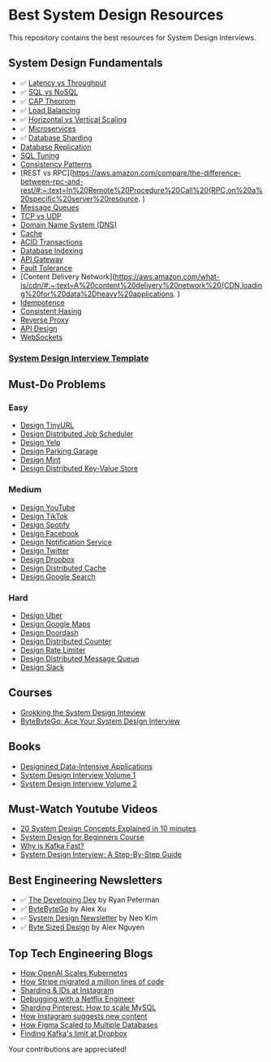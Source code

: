 # Best System Design Resources

This repository contains the best resources for System Design Interviews. 

## System Design Fundamentals
- ✅ [Latency vs Throughput](https://aws.amazon.com/compare/the-difference-between-throughput-and-latency/)
- ✅ [SQL vs NoSQL](https://www.mongodb.com/nosql-explained/nosql-vs-sql)
- ✅ [CAP Theorom](https://www.scylladb.com/glossary/cap-theorem/)
- ✅ [Load Balancing](https://aws.amazon.com/what-is/load-balancing/)
- ✅ [Horizontal vs Vertical Scaling](https://www.nops.io/blog/horizontal-vs-vertical-scaling/#:~:text=The%20primary%20difference%20between%20horizontal,.)
- ✅ [Microservices](https://microservices.io/)
- ✅ [Database Sharding](https://www.mongodb.com/features/database-sharding-explained#)
- [Database Replication](https://redis.com/blog/what-is-data-replication/) 
- [SQL Tuning](https://docs.oracle.com/en/database/oracle/oracle-database/23/tgsql/introduction-to-sql-tuning.html#GUID-B653E5F3-F078-4BBC-9516-B892960046A2) 
- [Consistency Patterns](https://systemdesign.one/consistency-patterns/)
- [REST vs RPC](https://aws.amazon.com/compare/the-difference-between-rpc-and-rest/#:~:text=In%20Remote%20Procedure%20Call%20(RPC,on%20a%20specific%20server%20resource. )
- [Message Queues](https://www.educative.io/courses/grokking-modern-system-design-interview-for-engineers-managers/system-design-the-distributed-messaging-queue)
- [TCP vs UDP](https://www.avast.com/c-tcp-vs-udp-difference#:~:text=TCP%20vs%20UDP%3A%20Differences%20between%20the%20protocols,reliable%20but%20works%20more%20quickly.)
- [Domain Name System (DNS)](https://www.cloudflare.com/learning/dns/what-is-dns/)
- [Cache](https://aws.amazon.com/caching/)
- [ACID Transactions](https://www.databricks.com/glossary/acid-transactions#:~:text=ACID%20is%20an%20acronym%20that,operations%20are%20called%20transactional%20systems.)
- [Database Indexing](https://www.progress.com/tutorials/odbc/using-indexes)
- [API Gateway](https://www.nginx.com/learn/api-gateway/#:~:text=An%20API%20gateway%20is%20a,%2Dcloud%2C%20and%20hybrid%20environments.)
- [Fault Tolerance](https://www.cockroachlabs.com/blog/what-is-fault-tolerance/)
- [Content Delivery Network](https://aws.amazon.com/what-is/cdn/#:~:text=A%20content%20delivery%20network%20(CDN,loading%20for%20data%2Dheavy%20applications. )
- [Idempotence](https://blog.dreamfactory.com/what-is-idempotency/)
- [Consistent Hasing](https://www.toptal.com/big-data/consistent-hashing)
- [Reverse Proxy](https://www.cloudflare.com/learning/cdn/glossary/reverse-proxy/#:~:text=A%20reverse%20proxy%20is%20a,security%2C%20performance%2C%20and%20reliability.)
- [API Design](https://abdulrwahab.medium.com/api-architecture-best-practices-for-designing-rest-apis-bf907025f5f) 
- [WebSockets](https://www.pubnub.com/guides/websockets/)

### [System Design Interview Template](https://leetcode.com/discuss/career/229177/my-system-design-template)

## Must-Do Problems

### Easy
- [Design TinyURL](https://leetcode.com/discuss/interview-question/system-design/124658/Design-URL-Shortening-service-like-TinyURL)
- [Design Distributed Job Scheduler](https://leetcode.com/discuss/general-discussion/1082786/System-Design%3A-Designing-a-distributed-Job-Scheduler-or-Many-interesting-concepts-to-learn)
- [Design Yelp](https://www.youtube.com/watch?v=M4lR_Va97cQ)
- [Design Parking Garage](https://www.youtube.com/watch?v=NtMvNh0WFVM)
- [Design Mint](https://liuzhenglaichn.gitbook.io/system-design/mint/design-mint) 
- [Design Distributed Key-Value Store](https://www.youtube.com/watch?v=rnZmdmlR-2M)

### Medium
- [Design YouTube](https://leetcode.com/discuss/interview-question/system-design/733520/Design-YouTube-Very-detailed-design-with-diagrams)
- [Design TikTok](https://www.youtube.com/watch?v=Z-0g_aJL5Fw)
- [Design Spotify](https://www.youtube.com/watch?v=_K-eupuDVEc&t=239s) 
- [Design Facebook](https://leetcode.com/discuss/interview-question/system-design/719253/Design-Facebook-%3A-System-Design-Interview)
- [Design Notification Service](https://www.youtube.com/watch?v=bBTPZ9NdSk8) 
- [Design Twitter](https://www.youtube.com/watch?v=o5n85GRKuzk&t=13s)
- [Design Dropbox](https://www.youtube.com/watch?v=jLM1nGgsT-I) 
- [Design Distributed Cache](https://www.youtube.com/watch?v=iuqZvajTOyA)
- [Design Google Search](https://www.youtube.com/watch?v=0LTXCcVRQi0) 

### Hard
- [Design Uber](https://www.youtube.com/watch?v=R_agd5qZ26Y) 
- [Design Google Maps](https://www.youtube.com/watch?v=jk3yvVfNvds)
- [Design Doordash](https://www.youtube.com/watch?v=iRhSAR3ldTw)
- [Design Distributed Counter](https://systemdesign.one/consistency-patterns/) 
- [Design Rate Limiter](https://www.youtube.com/watch?v=FU4WlwfS3G0)
- [Design Distributed Message Queue](https://www.youtube.com/watch?v=iJLL-KPqBpM)
- [Design Slack](https://systemdesign.one/slack-architecture/) 

## Courses
- [Grokking the System Design Inteview](https://www.designgurus.io/course/grokking-the-system-design-interview)
- [ByteByteGo: Ace Your System Design Interview](https://bytebytego.com/) 

## Books
- [Designined Data-Intensive Applications](https://github.com/Nitin96Bisht/System-Design/blob/master/Designing%20Data%20Intensive%20Applications.pdf)
- [System Design Interview Volume 1](https://www.amazon.com/System-Design-Interview-insiders-Second/dp/B08CMF2CQF)
- [System Design Interview Volume 2](https://github.com/Nitin96Bisht/System-Design/blob/master/System%20Design%20Interview%20An%20Insider%E2%80%99s%20Guide%20by%20Alex%20Yu.pdf)

## Must-Watch Youtube Videos
- [20 System Design Concepts Explained in 10 minutes](https://www.youtube.com/watch?v=i53Gi_K3o7I&t=60s)
- [System Design for Beginners Course](https://www.youtube.com/watch?v=m8Icp_Cid5o)
- [Why is Kafka Fast?](https://www.youtube.com/watch?v=UNUz1-msbOM)
- [System Design Interview: A Step-By-Step Guide](https://www.youtube.com/watch?v=i7twT3x5yv8)

## Best Engineering Newsletters
- ✅ [The Developing Dev](https://www.developing.dev/) by Ryan Peterman
- ✅ [ByteByteGo](https://blog.bytebytego.com/) by Alex Xu
- ✅ [System Design Newsletter](https://systemdesign.one/) by Neo Kim
- ✅ [Byte Sized Design](https://bytesizeddesign.substack.com/) by Alex Nguyen

## Top Tech Engineering Blogs
- [How OpenAI Scales Kubernetes](https://openai.com/research/scaling-kubernetes-to-7500-nodes)
- [How Stripe migrated a million lines of code](https://stripe.com/blog/migrating-to-typescript)
- [Sharding & IDs at Instagram](https://instagram-engineering.com/sharding-ids-at-instagram-1cf5a71e5a5c)
- [Debugging with a Netflix Engineer](https://netflixtechblog.com/life-of-a-netflix-partner-engineer-the-case-of-extra-40-ms-b4c2dd278513)
- [Sharding Pinterest: How to scale MySQL](https://medium.com/pinterest-engineering/sharding-pinterest-how-we-scaled-our-mysql-fleet-3f341e96ca6f)
- [How Instagram suggests new content](https://engineering.fb.com/2020/12/10/web/how-instagram-suggests-new-content/) 
- [How Figma Scaled to Multiple Databases](https://www.figma.com/blog/how-figma-scaled-to-multiple-databases/)
- [Finding Kafka's limit at Dropbox](https://dropbox.tech/infrastructure/finding-kafkas-throughput-limit-in-dropbox-infrastructure)

Your contributions are appreciated! 
